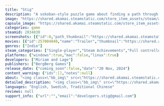 ```yaml
---
title: "Stig"
description: "A sokoban-style puzzle game about finding a path through colors."
image: "https://shared.akamai.steamstatic.com/store_item_assets/steam/apps/2834830/header.jpg?t=1732260555"
capsule_image: "https://shared.akamai.steamstatic.com/store_item_assets/steam/apps/2834830/677b04d6c59160e6b897a6571045ba1fb94f7f39/capsule_231x87.jpg?t=1732260555"
categories: game
steamid: 2834830
screenshots: [{"id":0,"path_thumbnail":"https://shared.akamai.steamstatic.com/store_item_assets/steam/apps/2834830/ss_4f288954f51a098e835b625ac9f1dc447c265ec2.600x338.jpg?t=1732260555","path_full":"https://shared.akamai.steamstatic.com/store_item_assets/steam/apps/2834830/ss_4f288954f51a098e835b625ac9f1dc447c265ec2.1920x1080.jpg?t=1732260555"},{"id":1,"path_thumbnail":"https://shared.akamai.steamstatic.com/store_item_assets/steam/apps/2834830/ss_19d83c7221694245b157251a816871dda239b13a.600x338.jpg?t=1732260555","path_full":"https://shared.akamai.steamstatic.com/store_item_assets/steam/apps/2834830/ss_19d83c7221694245b157251a816871dda239b13a.1920x1080.jpg?t=1732260555"},{"id":2,"path_thumbnail":"https://shared.akamai.steamstatic.com/store_item_assets/steam/apps/2834830/ss_df9ba508661d9a61f149c1f4332622880eef0703.600x338.jpg?t=1732260555","path_full":"https://shared.akamai.steamstatic.com/store_item_assets/steam/apps/2834830/ss_df9ba508661d9a61f149c1f4332622880eef0703.1920x1080.jpg?t=1732260555"},{"id":3,"path_thumbnail":"https://shared.akamai.steamstatic.com/store_item_assets/steam/apps/2834830/ss_90484a82af8265dbe3bd73b814bf98daa0ba81a1.600x338.jpg?t=1732260555","path_full":"https://shared.akamai.steamstatic.com/store_item_assets/steam/apps/2834830/ss_90484a82af8265dbe3bd73b814bf98daa0ba81a1.1920x1080.jpg?t=1732260555"},{"id":4,"path_thumbnail":"https://shared.akamai.steamstatic.com/store_item_assets/steam/apps/2834830/ss_1b926afdf9b184b4bc1462dbd62d6792c85ffa51.600x338.jpg?t=1732260555","path_full":"https://shared.akamai.steamstatic.com/store_item_assets/steam/apps/2834830/ss_1b926afdf9b184b4bc1462dbd62d6792c85ffa51.1920x1080.jpg?t=1732260555"}]
movies: [{"id":257004840,"name":"Trailer","thumbnail":"https://shared.akamai.steamstatic.com/store_item_assets/steam/apps/257004840/98f6d1268a931620916b0f9588e4e0b47da81b15/movie_600x337.jpg?t=1728472588","webm":{"480":"http://video.akamai.steamstatic.com/store_trailers/257004840/movie480_vp9.webm?t=1728472588","max":"http://video.akamai.steamstatic.com/store_trailers/257004840/movie_max_vp9.webm?t=1728472588"},"mp4":{"480":"http://video.akamai.steamstatic.com/store_trailers/257004840/movie480.mp4?t=1728472588","max":"http://video.akamai.steamstatic.com/store_trailers/257004840/movie_max.mp4?t=1728472588"},"highlight":true}]
genres: ["Indie"]
steam_categories: ["Single-player","Steam Achievements","Full controller support","Steam Cloud","Family Sharing"]
platforms: {"windows":true,"mac":false,"linux":true}
developers: ["Miriam and Lage"]
publishers: ["BergBerg Games"]
release_date: {"coming_soon":false,"date":"20 Nov, 2024"}
content_warning: {"ids":[],"notes":null}
about: "<img class=\"bb_img\" src=\"https://shared.akamai.steamstatic.com/store_item_assets/steam/apps/2834830/extras/stig_banner.gif?t=1732260555\" /><br>Stig is a single-player puzzle game about finding a path through colors. The objective of the game is to walk on colored tiles in an order that matches a given pattern. As you progress through the levels, more and more mechanics are introduced, keeping the puzzle solving experience varied and fresh.<br><br><img class=\"bb_img\" src=\"https://shared.akamai.steamstatic.com/store_item_assets/steam/apps/2834830/extras/level-example-gif.gif?t=1732260555\" /><br>The controls in the game are simple. All you need in order to navigate the puzzles is to move up, down, left, and right. If you ever make a mistake there is an undo and a restart button as well, which might come in handy during some of the trickier levels.<h2 class=\"bb_tag\"><strong>Key features</strong></h2><ul class=\"bb_ul\"><li> Sokoban inspired puzzle solving<br></li><li> Simple, clean visual style<br></li><li> Dynamic gameplay progression that introduces new mechanics over time<br></li><li> 100+ unique levels</li></ul><h2 class=\"bb_tag\"><strong>Accessibility</strong></h2><strong>Controls</strong><br>The game does not require quick inputs or fast reaction times, and can be played at any pace. <br>The controls are simple. Core gameplay uses direction input (four directions) and an undo button. The game does not require multiple simultaneous inputs.<br>Controls for keyboard and gamepad can be remapped.<br><br><strong>Cognitive</strong><br>Apart from a few tutorial texts and menu options the core gameplay requires no reading.<br>Stig is a puzzle game designed to be logically challenging. The game does not offer different skill settings.<br><br><strong>Vision</strong><br>The game does not use screen shake or quick camera movements. There are no flashing lights.<br>Gameplay information is primarily conveyed through color hue and value. There are settings for enabling high contrast colors, and for adding a pattern to each color in order to account for different kinds of color blindness, including total color blindness. <br>The game also has a setting for adjusting brightness.<br><br><strong>Hearing</strong><br>The game doesn't feature speech, and audio is not required for playing the game.<br>The volume of sound effects and background music can be adjusted."
detailed_description: "<img class=\"bb_img\" src=\"https://shared.akamai.steamstatic.com/store_item_assets/steam/apps/2834830/extras/stig_banner.gif?t=1732260555\" /><br>Stig is a single-player puzzle game about finding a path through colors. The objective of the game is to walk on colored tiles in an order that matches a given pattern. As you progress through the levels, more and more mechanics are introduced, keeping the puzzle solving experience varied and fresh.<br><br><img class=\"bb_img\" src=\"https://shared.akamai.steamstatic.com/store_item_assets/steam/apps/2834830/extras/level-example-gif.gif?t=1732260555\" /><br>The controls in the game are simple. All you need in order to navigate the puzzles is to move up, down, left, and right. If you ever make a mistake there is an undo and a restart button as well, which might come in handy during some of the trickier levels.<h2 class=\"bb_tag\"><strong>Key features</strong></h2><ul class=\"bb_ul\"><li> Sokoban inspired puzzle solving<br></li><li> Simple, clean visual style<br></li><li> Dynamic gameplay progression that introduces new mechanics over time<br></li><li> 100+ unique levels</li></ul><h2 class=\"bb_tag\"><strong>Accessibility</strong></h2><strong>Controls</strong><br>The game does not require quick inputs or fast reaction times, and can be played at any pace. <br>The controls are simple. Core gameplay uses direction input (four directions) and an undo button. The game does not require multiple simultaneous inputs.<br>Controls for keyboard and gamepad can be remapped.<br><br><strong>Cognitive</strong><br>Apart from a few tutorial texts and menu options the core gameplay requires no reading.<br>Stig is a puzzle game designed to be logically challenging. The game does not offer different skill settings.<br><br><strong>Vision</strong><br>The game does not use screen shake or quick camera movements. There are no flashing lights.<br>Gameplay information is primarily conveyed through color hue and value. There are settings for enabling high contrast colors, and for adding a pattern to each color in order to account for different kinds of color blindness, including total color blindness. <br>The game also has a setting for adjusting brightness.<br><br><strong>Hearing</strong><br>The game doesn't feature speech, and audio is not required for playing the game.<br>The volume of sound effects and background music can be adjusted."
languages: "English, Swedish, Traditional Chinese"
reviews: null
support_info: {"url":"","email":"developers.stig@gmail.com"}
---
```


